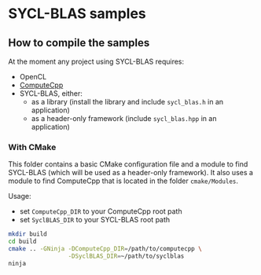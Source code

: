 SYCL-BLAS samples
===

## How to compile the samples

At the moment any project using SYCL-BLAS requires:

* OpenCL
* [ComputeCpp](http://www.computecpp.com)
* SYCL-BLAS, either:
  * as a library (install the library and include `sycl_blas.h` in an application)
  * as a header-only framework (include `sycl_blas.hpp` in an application)

### With CMake

This folder contains a basic CMake configuration file and a module to find
SYCL-BLAS (which will be used as a header-only framework). It also uses a module
to find ComputeCpp that is located in the folder `cmake/Modules`.

Usage:

* set `ComputeCpp_DIR` to your ComputeCpp root path
* set `SyclBLAS_DIR` to your SYCL-BLAS root path

```bash
mkdir build
cd build
cmake .. -GNinja -DComputeCpp_DIR=/path/to/computecpp \
                 -DSyclBLAS_DIR=~/path/to/syclblas
ninja
```
